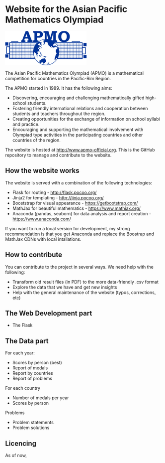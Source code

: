 # Website for the Asian Pacific Mathematics Olympiad

![APMO LOGO](/static/apmologo.gif "Logo Title Text 1")

The Asian Pacific Mathematics Olympiad (APMO) is a mathematical competition for countries in the Pacific-Rim Region.
      
The APMO started in 1989. It has the following aims:
  
- Discovering, encouraging and challenging mathematically gifted high-school students.
- Fostering friendly international relations and cooperation between students and teachers throughout the region.
- Creating opportunities for the exchange of information on school syllabi and practice.
- Encouraging and supporting the mathematical involvement with Olympiad type activities in the participating countries and other countries of the region.

The website is hosted at http://www.apmo-official.org. This is the GitHub repository to manage and contribute to the website. 

## How the website works

The website is served with a combination of the following technologies:

- Flask for routing - http://flask.pocoo.org/
- Jinja2 for templating - http://jinja.pocoo.org/
- Booststrap for visual appearance  - https://getbootstrap.com/
- MathJax for beautiful mathematics - https://www.mathjax.org/
- Anaconda (pandas, seaborn) for data analysis and report creation - https://www.anaconda.com/

If you want to run a local version for development, my strong recommendation is that you get Anaconda and replace the Boostrap and MathJax CDNs with local intallations.

## How to contribute

You can contribute to the project in several ways. We need help with the following:

- Transform old result files (in PDF) to the more data-friendly .csv format
- Explore the data that we have and get new insights
- Help with the general maintenance of the website (typos, corrections, etc)

## The Web Development part

- The Flask 

## The Data part

For each year:

- Scores by person (best)
- Report of medals
- Report by countries
- Report of problems

For each country

- Number of medals per year
- Scores by person

Problems

- Problem statements
- Problem solutions

## Licencing

As of now, 
